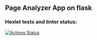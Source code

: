 Page Analyzer App on flask
-------

### Hexlet tests and linter status:
[![Actions Status](https://github.com/Abdujabbar/python-project-83/workflows/hexlet-check/badge.svg)](https://github.com/Abdujabbar/python-project-83/actions)
